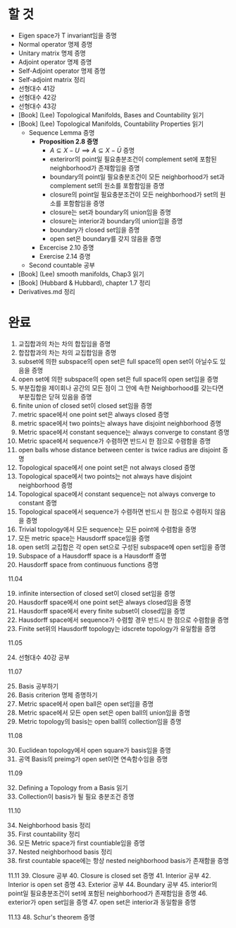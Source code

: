 # 할 것
* Eigen space가 T invariant임을 증명 
* Normal operator 명제 증명
* Unitary matrix 명제 증명
* Adjoint operator 명제 증명
* Self-Adjoint operator 명제 증명
* Self-adjoint matrix 정리
* 선형대수 41강
* 선형대수 42강
* 선형대수 43강
* [Book] (Lee) Topological Manifolds, Bases and Countability 읽기
* [Book] (Lee) Topological Manifolds, Countability Properties 읽기
    * Sequence Lemma 증명
       * **Proposition 2.8 증명**
          * $A \subseteq X-U \implies A \subseteq X-\bar{U}$ 증명
          * exteriror의 point일 필요충분조건이 complement set에 포함된 neighborhood가 존재함임을 증명
          * boundary의 point일 필요충분조건이 모든 neighborhood가 set과 complement set의 원소를 포함함임을 증명
          * closure의 point일 필요충분조건이 모든 neighborhood가 set의 원소를 포함함임을 증명
          * closure는 set과 boundary의 union임을 증명
          * closure는 interior과 boundary의 union임을 증명
          * boundary가 closed set임을 증명
          *  open set은 boundary를 갖지 않음을 증명
       * Excercise 2.10 증명
       * Exercise 2.14 증명
    * Second countable 공부
*  [Book] (Lee) smooth manifolds, Chap3 읽기
*  [Book] (Hubbard & Hubbard), chapter 1.7 정리
*  Derivatives.md 정리


   

# 완료
1. 교집합과의 차는 차의 합집임을 증명
2. 합잡합과의 차는 차의 교집합임을 증명
3. subset에 의한 subspace의 open set은 full space의 open set이 아닐수도 있음을 증명 
4. open set에 의한 subspace의 open set은 full space의 open set임을 증명
5. 부분집합을 제이회나 공간의 모든 점이 그 안에 속한 Neighborhood를 갖는다면 부분집합은 닫혀 있음을 증명
6. finite union of closed set이 closed set임을 증명
7. metric space에서 one point set은 always closed 증명
8. metric space에서 two points는 always have disjoint neighborhood 증명
9.  Metric space에서 constant sequence는 always converge to constant 증명
10. Metric space에서 sequence가 수렴하면 반드시 한 점으로 수렴함을 증명
11. open balls whose distance between center is twice radius are disjoint 증명 
12. Topological space에서 one point set은 not always closed 증명
13. Topological space에서 two points는 not always have disjoint neighborhood 증명
14. Topological space에서 constant sequence는 not always converge to constant 증명
15. Topological space에서 sequence가 수렴하면 반드시 한 점으로 수렴하지 않음을 증명
16. Trivial topology에서 모든 sequence는 모든 point에 수렴함을 증명
17. 모든 metric space는 Hausdorff space임을 증명
18. open set의 교집합은 각 open set으로 구성된 subspace에 open set임을 증명 
19. Subspace of a Hausdorff space is a Hausdorff 증명
20. Hausdorff space from continuous functions 증명  

11.04

19. infinite intersection of closed set이 closed set임을 증명
20. Hausdorff space에서 one point set은 always closed임을 증명
21. Hausdorff space에서 every finite subset이 closed임을 증명
22. Hausdorff space에서 sequence가 수렴할 경우 반드시 한 점으로 수렴함을 증명
23. Finite set위의 Hausdorff topology는 idscrete topology가 유일함을 증명

11.05

24. 선형대수 40강 공부


11.07

25. Basis 공부하기
26. Basis criterion 명제 증명하기
27. Metric space에서 open ball은 open set임을 증명
28. Metric space에서 모든 open set은 open ball의 union임을 증명
29. Metric topology의 basis는 open ball의 collection임을 증명 

11.08

30. Euclidean topology에서 open square가 basis임을 증명
31. 공역 Basis의 preimg가 open set이면 연속함수임을 증명

11.09

32. Defining a Topology from a Basis 읽기
33. Collection이 basis가 될 필요 충분조건 증명

11.10

34. Neighborhood basis 정리
35. First countability 정리
36. 모든 Metric space가 first countiable임을 증명
37. Nested neighborhood basis 정리
38. first countable space에는 항상 nested neighborhood basis가 존재함을 증명

11.11
39. Closure 공부
40. Closure is closed set 증명
41. Interior 공부
42. Interior is open set 증명
43. Exterior 공부
44. Boundary 공부
45. interior의 point일 필요충분조건이 set에 포함된 neighborhood가 존재함임을 증명
46. exterior가 open set임을 증명
47. open set은 interior과 동일함을 증명

11.13
48. Schur's theorem 증명